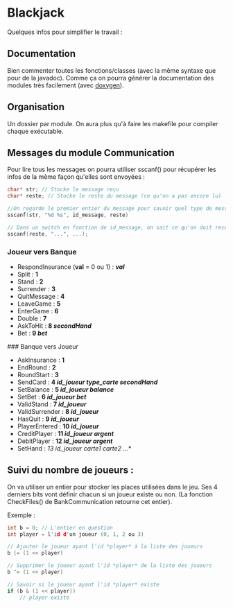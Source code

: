 # Blackjack

Quelques infos pour simplifier le travail :

## Documentation

Bien commenter toutes les fonctions/classes (avec la même syntaxe que pour de la javadoc). Comme ça on pourra générer la documentation des modules très facilement (avec [doxygen](http://www.stack.nl/~dimitri/doxygen/)).

## Organisation

Un dossier par module. On aura plus qu'à faire les makefile pour compiler chaque exécutable.

## Messages du module Communication

Pour lire tous les messages on pourra utiliser sscanf() pour récupérer les infos de la même façon qu'elles sont envoyées :
```cpp
char* str; // Stocke le message reçu
char* reste; // Stocke le reste du message (ce qu'on a pas encore lu)

//On regarde le premier entier du message pour savoir quel type de message c'est
sscanf(str, "%d %s", id_message, reste)

// Dans un switch en fonction de id_message, on sait ce qu'on doit recevoir en paramètres, donc on peut refaire un sscanf sur 'reste'
sscanf(reste, "...", ...);
```


### Joueur vers Banque
- RespondInsurance (**val** = 0 ou 1) : ***val***
- Split : **1**
- Stand : **2**
- Surrender : **3**
- QuitMessage : **4**
- LeaveGame : **5**
- EnterGame : **6**
- Double : **7**
- AskToHit : **8 *secondHand***
- Bet : **9 *bet***

### Banque vers Joueur

- AskInsurance : **1**
- EndRound : **2**
- RoundStart : **3**
- SendCard : **4 *id_joueur* *type_carte* *secondHand***
- SetBalance : **5 *id_joueur* *balance***
- SetBet : **6 *id_joueur* *bet***
- ValidStand : **7 *id_joueur***
- ValidSurrender : **8 *id_joueur***
- HasQuit : **9 *id_joueur***
- PlayerEntered : **10 *id_joueur***
- CreditPlayer : **11 *id_joueur* *argent***
- DebitPlayer : **12 *id_joueur* *argent***
- SetHand : **13 *id_joueur* *carte1* carte2* ...**

## Suivi du nombre de joueurs :

On va utiliser un entier pour stocker les places utilisées dans le jeu. Ses 4 derniers bits vont définir chacun si un joueur existe ou non. (La fonction CheckFiles() de BankCommunication retourne cet entier).

Exemple :
```cpp
int b = 0; // L'entier en question
int player = l'id d'un joueur (0, 1, 2 ou 3)

// Ajouter le joueur ayant l'id *player* à la liste des joueurs
b |= (1 << player)

// Supprimer le joueur ayant l'id *player* de la liste des joueurs
b ^= (1 << player)

// Savoir si le joueur ayant l'id *player* existe
if (b & (1 << player))
    // player existe
```